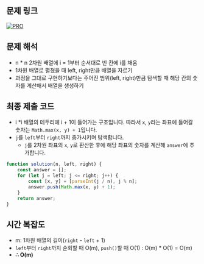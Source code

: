 ## 문제 링크

[![PRO]][Link]

## 문제 해석

-   n \* n 2차원 배열에 i = 1부터 순서대로 빈 칸에 i를 채움
-   1차원 배열로 펼쳤을 때 left, right만큼 배열을 자르기
-   과정을 그대로 구현하기보다는 주어진 범위(left, right)만큼 탐색할 때 해당 칸의 숫자를 계산해서 배열을 생성하기

## 최종 제출 코드

-   i \*i 배열의 테두리에 i + 1이 들어가는 구조입니다. 따라서 `x`, `y`라는 좌표에 들어갈 숫자는 `Math.max(x, y) + 1`입니다.
-   `j`를 `left`부터 `right`까지 증가시키며 탐색합니다.
    -   `j`를 2차원 좌표의 `x`, `y`로 환산한 후에 해당 좌표의 숫자를 계산해 `answer`에 추가합니다.

```js
function solution(n, left, right) {
    const answer = [];
    for (let j = left; j <= right; j++) {
        const [x, y] = [parseInt(j / n), j % n];
        answer.push(Math.max(x, y) + 1);
    }
    return answer;
}
```

## 시간 복잡도

-   m: 1차원 배열의 길이(`right` - `left` + 1)
-   `left`부터 `right`까지 순회할 때 O(m), `push()`할 때 O(1) : O(m) \* O(1) = O(m)
-   **∴ O(m)**

<!---------------------------------------------------------------------------->

[PRO]: https://github.com/chopinoff/js-algorithm/assets/107768516/6bb592e8-21d7-4244-91bb-8708f1f8ebb0
[BOJ]: https://github.com/chopinoff/js-algorithm/assets/107768516/ab4a009d-7575-4362-8a74-ebd2476570e4
[Link]: https://school.programmers.co.kr/learn/courses/30/lessons/87390
